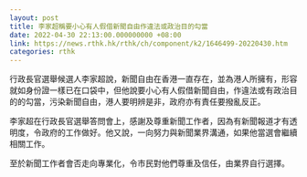 ```yaml
---
layout: post
title: 李家超稱要小心有人假借新聞自由作違法或政治目的勾當
date: 2022-04-30 22:13:00.000000000 +08:00
link: https://news.rthk.hk/rthk/ch/component/k2/1646499-20220430.htm
categories: rthk
---
```


行政長官選舉候選人李家超說，新聞自由在香港一直存在，並為港人所擁有，形容就如身份證一樣已在口袋中，但他說要小心有人假借新聞自由，作違法或有政治目的的勾當，污染新聞自由，港人要明辨是非，政府亦有責任要撥亂反正。

李家超在行政長官選舉答問會上，感謝及尊重新聞工作者，因為有新聞報道才有透明度，令政府的工作做好。他又說，一向努力與新聞業界溝通，如果他當選會繼續相關工作。

至於新聞工作者會否走向專業化，令市民對他們尊重及信任，由業界自行選擇。
